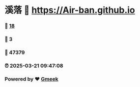 # 溪落 :link: https://Air-ban.github.io 
### :page_facing_up: [18](https://Air-ban.github.io/tag.html) 
### :speech_balloon: 3 
### :hibiscus: 47379 
### :alarm_clock: 2025-03-21 09:47:08 
### Powered by :heart: [Gmeek](https://github.com/Meekdai/Gmeek)
